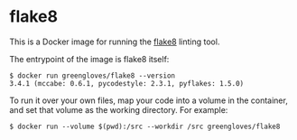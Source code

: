 # flake8

This is a Docker image for running the [flake8](https://pypi.org/project/flake8/) linting tool.

The entrypoint of the image is flake8 itself:

    $ docker run greengloves/flake8 --version
    3.4.1 (mccabe: 0.6.1, pycodestyle: 2.3.1, pyflakes: 1.5.0)

To run it over your own files, map your code into a volume in the container, and set that volume as the working directory. For example:

    $ docker run --volume $(pwd):/src --workdir /src greengloves/flake8
